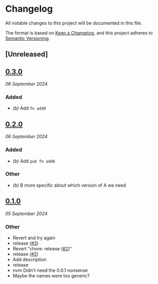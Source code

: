 # Changelog
All notable changes to this project will be documented in this file.

The format is based on [Keep a Changelog](https://keepachangelog.com/en/1.0.0/),
and this project adheres to [Semantic Versioning](https://semver.org/spec/v2.0.0.html).

## [Unreleased]

## [0.3.0](https://github.com/scouten-adobe/rp-sandbox/compare/rp_sandbox_b-v0.2.0...rp_sandbox_b-v0.3.0)
_06 September 2024_

### Added
* *(b)* Add `fn add9`

## [0.2.0](https://github.com/scouten-adobe/rp-sandbox/compare/rp_sandbox_b-v0.1.0...rp_sandbox_b-v0.2.0)
_06 September 2024_

### Added
* *(b)* Add `pub fn add6`

### Other
* *(b)* B more specific about which version of A we need

## [0.1.0](https://github.com/scouten-adobe/rp-sandbox/releases/tag/rp_sandbox_b-v0.1.0)
_05 September 2024_

### Other
* Revert and try again
* release ([#3](https://github.com/scouten-adobe/rp-sandbox/pull/3))
* Revert "chore: release ([#2](https://github.com/scouten-adobe/rp-sandbox/pull/2))"
* release ([#2](https://github.com/scouten-adobe/rp-sandbox/pull/2))
* Add description
* release
* nvm Didn't need the 0.0.1 nonsense
* Maybe the names were too generic?
